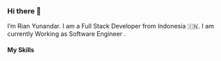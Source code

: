 ### Hi there 👋

I’m Rian Yunandar. I am a Full Stack Developer from Indonesia 🇮🇳. I am currently Working as Software Engineer .

#### My Skills
